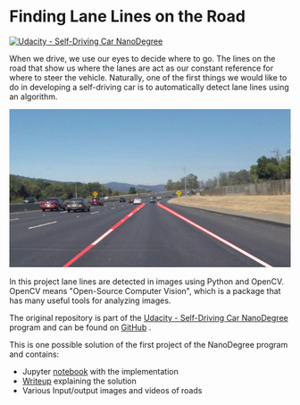 # **Finding Lane Lines on the Road** 

[![Udacity - Self-Driving Car NanoDegree](https://s3.amazonaws.com/udacity-sdc/github/shield-carnd.svg)](http://www.udacity.com/drive)

When we drive, we use our eyes to decide where to go. The lines on the road that show us where the lanes are act as our constant reference for where to steer the vehicle. Naturally, one of the first things we would like to do in developing a self-driving car is to automatically detect lane lines using an algorithm.

![Example output](test_images_output/solidWhiteCurve.jpg)

In this project lane lines are detected in images using Python and OpenCV. OpenCV means "Open-Source Computer Vision", which is a package that has many useful tools for analyzing images.

The original repository is part of the [Udacity - Self-Driving Car NanoDegree](http://www.udacity.com/drive) program and can be found on [GitHub](https://github.com/udacity/CarND-LaneLines-P1) .

This is one possible solution of the first project of the NanoDegree program and contains:
- Jupyter [notebook](P1.ipynb) with the implementation
- [Writeup](Writeup.md) explaining the solution
- Various Input/output images and videos of roads
